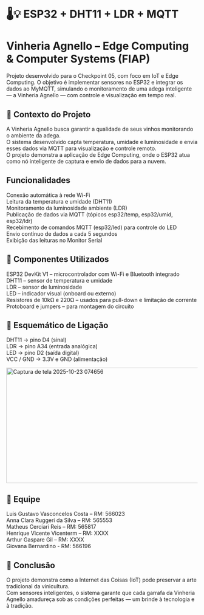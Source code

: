# 🌡️💡 ESP32 + DHT11 + LDR + MQTT

# Vinheria Agnello – Edge Computing & Computer Systems (FIAP)

Projeto desenvolvido para o Checkpoint 05, com foco em IoT e Edge Computing.
O objetivo é implementar sensores no ESP32 e integrar os dados ao MyMQTT, simulando o monitoramento de uma adega inteligente — a Vinheria Agnello — com controle e visualização em tempo real.

## 🧠 Contexto do Projeto

A Vinheria Agnello busca garantir a qualidade de seus vinhos monitorando o ambiente da adega.  
O sistema desenvolvido capta temperatura, umidade e luminosidade e envia esses dados via MQTT para visualização e controle remoto.  
O projeto demonstra a aplicação de Edge Computing, onde o ESP32 atua como nó inteligente de captura e envio de dados para a nuvem.  

## Funcionalidades

 Conexão automática à rede Wi-Fi  
 Leitura da temperatura e umidade (DHT11)  
 Monitoramento da luminosidade ambiente (LDR)  
 Publicação de dados via MQTT (tópicos esp32/temp, esp32/umid, esp32/ldr)  
 Recebimento de comandos MQTT (esp32/led) para controle do LED  
 Envio contínuo de dados a cada 5 segundos  
 Exibição das leituras no Monitor Serial  


## 🧩 Componentes Utilizados

ESP32 DevKit V1 – microcontrolador com Wi-Fi e Bluetooth integrado  
DHT11 – sensor de temperatura e umidade  
LDR – sensor de luminosidade  
LED – indicador visual (onboard ou externo)  
Resistores de 10kΩ e 220Ω – usados para pull-down e limitação de corrente  
Protoboard e jumpers – para montagem do circuito  

## 🔌 Esquemático de Ligação

DHT11 → pino D4 (sinal)  
LDR → pino A34 (entrada analógica)  
LED → pino D2 (saída digital)  
VCC / GND → 3.3V e GND (alimentação)  

<img width="566" height="304" alt="Captura de tela 2025-10-23 074656" src="https://github.com/user-attachments/assets/5745acee-c640-48b8-be8b-0f1dac9de8e1" />

## 👥 Equipe

Luis Gustavo Vasconcelos Costa – RM: 566023  
Anna Clara Ruggeri da Silva – RM: 565553   
Matheus Cerciari Reis – RM: 565817   
Henrique Vicente Vicenterm – RM: XXXX  
Arthur Gaspare Gil – RM: XXXX  
Giovana Bernardino - RM: 566196

## 🏁 Conclusão

O projeto demonstra como a Internet das Coisas (IoT) pode preservar a arte tradicional da vinicultura.  
Com sensores inteligentes, o sistema garante que cada garrafa da Vinheria Agnello amadureça sob as condições perfeitas — um brinde à tecnologia e à tradição.  
